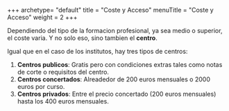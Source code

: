 +++
archetype= "default"
title = "Coste y Acceso"
menuTitle = "Coste y Acceso"
weight = 2
+++

Dependiendo del tipo de la formacion profesional, ya sea medio o superior, el coste varia. Y no solo eso, sino tambien el **centro**. 

Igual que en el caso de los institutos, hay tres tipos de centros:
1. **Centros publicos**: Gratis pero con condiciones extras tales como notas de corte o requisitos del centro.
2. **Centros concertados**: Alreadedor de 200 euros mensuales o 2000 euros por curso. 
3. **Centros privados**: Entre el precio concertado (200 euros mensuales) hasta los 400 euros mensuales.
